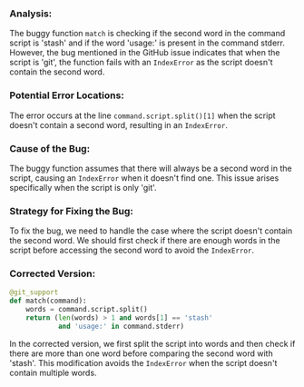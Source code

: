 ### Analysis:
The buggy function `match` is checking if the second word in the command script is 'stash' and if the word 'usage:' is present in the command stderr. However, the bug mentioned in the GitHub issue indicates that when the script is 'git', the function fails with an `IndexError` as the script doesn't contain the second word.

### Potential Error Locations:
The error occurs at the line `command.script.split()[1]` when the script doesn't contain a second word, resulting in an `IndexError`.

### Cause of the Bug:
The buggy function assumes that there will always be a second word in the script, causing an `IndexError` when it doesn't find one. This issue arises specifically when the script is only 'git'.

### Strategy for Fixing the Bug:
To fix the bug, we need to handle the case where the script doesn't contain the second word. We should first check if there are enough words in the script before accessing the second word to avoid the `IndexError`.

### Corrected Version:
```python
@git_support
def match(command):
    words = command.script.split()
    return (len(words) > 1 and words[1] == 'stash'
            and 'usage:' in command.stderr)
```

In the corrected version, we first split the script into words and then check if there are more than one word before comparing the second word with 'stash'. This modification avoids the `IndexError` when the script doesn't contain multiple words.